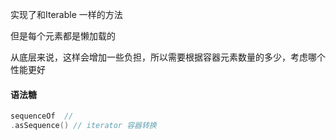 实现了和Iterable 一样的方法  

但是每个元素都是懒加载的    

从底层来说，这样会增加一些负担，所以需要根据容器元素数量的多少，考虑哪个性能更好  



#### 语法糖

```kotlin
sequenceOf  //
.asSequence() // iterator 容器转换
```




